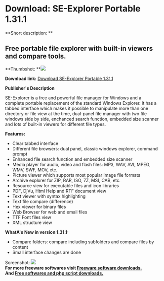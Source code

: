 # Download: SE-Explorer Portable 1.31.1

**Short description: **

## Free portable file explorer with built-in viewers and compare tools.

  
**Thumbshot: **![](http://www.freewarefiles.com/screenshot/se-explorer_md.jpg)   
  
**Download link:** [Download SE-Explorer Portable 1.31.1](http://freesoftwares.boysofts.com/SE-Explorer-Portable_program_57958.html)  
  

**Publisher's Description**  
  

SE-Explorer is a free and powerful file manager for Windows and a complete
portable replacement of the standard Windows Explorer. It has a tabbed
interface which makes it possible to manipulate more than one directory or
file view at the time, dual-panel file manager with two file windows side by
side, enchanced search function, embedded size scanner and lots of built-in
viewers for different file types.

**Features:**

  * Clear tabbed interface 
  * Different file browsers: dual panel, classic windows explorer, command prompt 
  * Enhanced file search function and embedded size scanner 
  * Media player for audio, video and flash files: MP3, WAV, AVI, MPEG, WMV, SWF, MOV, etc. 
  * Picture viewer which supports most popular image file formats 
  * Archive explorer for ZIP, RAR, ISO, 7Z, MSI, CAB, etc. 
  * Resource view for executable files and icon libraries 
  * PDF, DjVu, Html Help and RTF document view 
  * Text viewer with syntax highlighting 
  * Text file compare (difference) 
  * Hex viewer for binary files 
  * Web Browser for web and email files 
  * TTF Font files view 
  * XML structure view 

**WhatA's New in version 1.31.1:**

  * Compare folders: compare including subfolders and compare files by content 
  * Small interface changes are done 

  
  
Screenshot: ![](http://www.freewarefiles.com/screenshot/se-explorer.jpg)  
**For more freeware softwares visit [Freeware software downloads.](http://freesoftwares.boysofts.com/)**   
**And [Free softwares and php script downloads.](http://www.boysofts.com/)**

